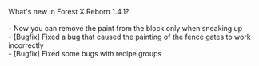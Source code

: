 What's new in Forest X Reborn 1.4.1?<br />
<br /> - Now you can remove the paint from the block only when sneaking up
<br /> - [Bugfix] Fixed a bug that caused the painting of the fence gates to work incorrectly
<br /> - [Bugfix] Fixed some bugs with recipe groups